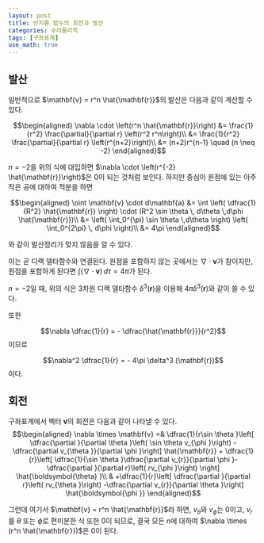 ```yaml
---
layout: post
title: 반지름 함수의 회전과 발산
categories: 수리물리학
tags: [구좌표계]
use_math: true
---
```


## 발산
일반적으로 $\mathbf{v} = r^n \hat{\mathbf{r}}$의 발산은 다음과 같이 계산할 수 있다.

$$\begin{aligned}
    \nabla \cdot \left(r^n \hat{\mathbf{r}}\right)
    &= \frac{1}{r^2} \frac{\partial}{\partial r} \left(r^2 r^n\right)\\
    &= \frac{1}{r^2} \frac{\partial}{\partial r} \left(r^{n+2}\right)\\
    &= (n+2)r^{n-1} \quad (n \neq -2)
\end{aligned}$$


$n=-2$을 위의 식에 대입하면 $\nabla \cdot \left(r^{-2} \hat{\mathbf{r}}\right)$은 $0$이 되는 것처럼 보인다. 하지만 중심이 원점에 있는 아주 작은 공에 대하여 적분을 하면

$$\begin{aligned}
    \oint \mathbf{v} \cdot d\mathbf{a} &= \int \left( \dfrac{1}{R^2} \hat{\mathbf{r}} \right) \cdot (R^2 \sin \theta \, d\theta \,d\phi \hat{\mathbf{r}})\\
    &= \left( \int_0^{\pi} \sin \theta \,d\theta \right) \left( \int_0^{2\pi} \, d\phi \right)\\
    &= 4\pi
\end{aligned}$$

와 같이 발산정리가 맞지 않음을 알 수 있다.

이는 곧 디랙 델타함수와 연결된다. 원점을 포함하지 않는 곳에서는 $\nabla \cdot \mathbf{v}$가 참이지만, 원점을 포함하게 된다면 $\int(\nabla \cdot \mathbf{v})\,d\tau = 4\pi$가 된다.


$n=-2$일 때, 위의 식은 3차원 디랙 델타함수 $\delta^3 (\mathbf{r})$을 이용해 $4\pi \delta^3 (\mathbf{r})$와 같이 쓸 수 있다.



또한

$$\nabla \dfrac{1}{r} = - \dfrac{\hat{\mathbf{r}}}{r^2}$$
이므로

$$\nabla^2 \dfrac{1}{r} = - 4\pi \delta^3 (\mathbf{r})$$
이다.



## 회전
구좌표계에서 벡터 $\mathbf{v}$의 회전은 다음과 같이 나타낼 수 있다.
$$\begin{aligned}
    \nabla \times \mathbf{v}
    =& \dfrac{1}{r\sin \theta }\left[ \dfrac{\partial }{\partial \theta }\left( \sin \theta v_{\phi }\right) -\dfrac{\partial v_{\theta }}{\partial \phi }\right] \hat{\mathbf{r}}
    + \dfrac{1}{r}\left[ \dfrac{1}{\sin \theta }\dfrac{\partial v_{r}}{\partial \phi }-\dfrac{\partial }{\partial r}\left( rv_{\phi }\right) \right] \hat{\boldsymbol{\theta} }\\
    & +\dfrac{1}{r}\left[ \dfrac{\partial }{\partial r}\left( rv_{\theta }\right) -\dfrac{\partial v_{r}}{\partial \theta }\right] \hat{\boldsymbol{\phi }}
\end{aligned}$$

그런데 여기서 $\mathbf{v} = r^n \hat{\mathbf{r}}$라 하면, $v_{\theta}$와 $v_{\phi}$는 $0$이고, $v_r$를 $\theta$ 또는 $\phi$로 편미분한 식 또한 $0$이 되므로, 결국 모든 $n$에 대하여 $\nabla \times (r^n \hat{\mathbf{r}})$은 $0$이 된다.

